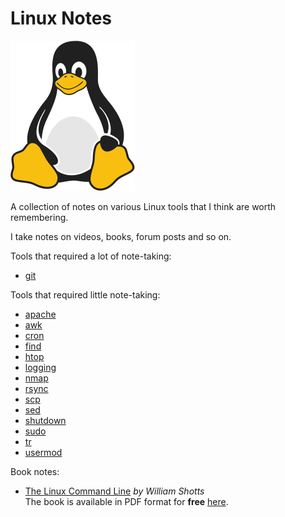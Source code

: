 # Linux Notes 

![Linux Penguin Logo](img/penguin.png)

A collection of notes on various Linux tools that I think are worth remembering. 

I take notes on videos, books, forum posts and so on.

Tools that required a lot of note-taking:

- [git](git/README.md)

Tools that required little note-taking:

- [apache](tools/apache.md)
- [awk](tools/awk.md)
- [cron](tools/cron.md)
- [find](tools/find.md)
- [htop](tools/htop.md)
- [logging](tools/logging.md)
- [nmap](tools/nmap.md)
- [rsync](tools/rsync.md)
- [scp](tools/scp.md)
- [sed](tools/sed.md)
- [shutdown](tools/shutdown.md)
- [sudo](tools/sudo.md)
- [tr](tools/tr.md)
- [usermod](tools/usermod.md)

Book notes:

- [The Linux Command Line](book-tlcl/00-intro.md) *by William Shotts*  
  The book is available in PDF format for **free**
  [here](https://www.linuxcommand.org/tlcl.php).
